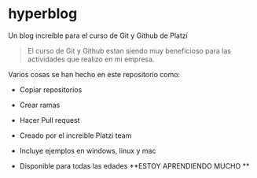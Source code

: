# hyperblog
Un blog increíble para el curso de Git y Github de Platzi

> El curso de Git y Github estan siendo muy beneficioso para las actividades que realizo en mi empresa.

Varios cosas se han hecho en este repositorio como:
- Copiar repositorios
- Crear ramas
- Hacer Pull request
- Creado por el increible Platzi team

- Incluye ejemplos en windows, linux y mac
- Disponible para todas las edades
**ESTOY APRENDIENDO MUCHO **
